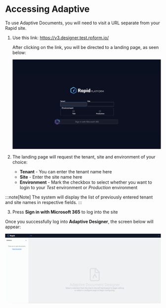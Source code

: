 # Accessing Adaptive

To use Adaptive Documents, you will need to visit a URL separate from your Rapid site.

1. Use this link: <a href="https://v3.designer.test.rpform.io/">https://v3.designer.test.rpform.io/</a>

    After clicking on the link, you will be directed to a landing page, as seen below:

    ![Image showing Landing Page for Adaptive Designer](<Adaptive Designer 1.png>)

2. The landing page will request the tenant, site and environment of your choice:
    - **Tenant** - You can enter the tenant name here 
    - **Site** - Enter the site name here
    - **Environment** - Mark the checkbox to select whether you want to login to your *Test* environment or *Production* environment

:::note[Note]
The system will display the list of previously entered tenant and site names in respective fields.
:::

3. Press **Sign in with Microsoft 365** to log into the site

Once you successfully log into **Adaptive Designer**, the screen below will appear:

![Image showing Adaptive Designer screen](<Adaptive Designer 2.png>)